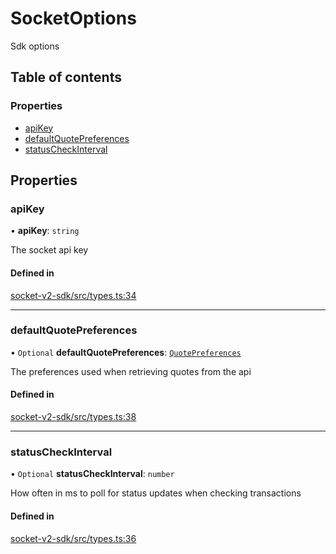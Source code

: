 # SocketOptions

Sdk options

## Table of contents

### Properties

- [apiKey](SocketOptions.md#apikey)
- [defaultQuotePreferences](SocketOptions.md#defaultquotepreferences)
- [statusCheckInterval](SocketOptions.md#statuscheckinterval)

## Properties

### apiKey

• **apiKey**: `string`

The socket api key

#### Defined in

[socket-v2-sdk/src/types.ts:34](https://github.com/SocketDotTech/socket-v2-sdk/blob/91d9fe3/src/types.ts#L34)

---

### defaultQuotePreferences

• `Optional` **defaultQuotePreferences**: [`QuotePreferences`](QuotePreferences.md)

The preferences used when retrieving quotes from the api

#### Defined in

[socket-v2-sdk/src/types.ts:38](https://github.com/SocketDotTech/socket-v2-sdk/blob/91d9fe3/src/types.ts#L38)

---

### statusCheckInterval

• `Optional` **statusCheckInterval**: `number`

How often in ms to poll for status updates when checking transactions

#### Defined in

[socket-v2-sdk/src/types.ts:36](https://github.com/SocketDotTech/socket-v2-sdk/blob/91d9fe3/src/types.ts#L36)
